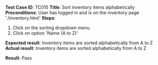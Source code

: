 **Test Case ID**: TC015
**Title**: Sort inventory items alphabetically
**Preconditions**: User has logged in and is on the inventory page './inventory.html'
**Steps**:
1. Click on the sorting dropdown menu
2. Click on option 'Name (A to Z)'

**Expected result**: Inventory items are sorted alphabetically from A to Z
**Actual result**: Inventory items are sorted alphabetically from A to Z

**Result**: Pass